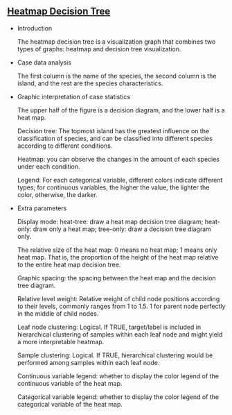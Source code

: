 ## [Heatmap Decision Tree](/basic/treeheatr)

- Introduction

  The heatmap decision tree is a visualization graph that combines two types of graphs: heatmap and decision tree
  visualization.

- Case data analysis

  The first column is the name of the species, the second column is the island, and the rest are the species
  characteristics.

- Graphic interpretation of case statistics

  The upper half of the figure is a decision diagram, and the lower half is a heat map.

  Decision tree: The topmost island has the greatest influence on the classification of species, and can be classified
  into different species according to different conditions.

  Heatmap: you can observe the changes in the amount of each species under each condition.

  Legend: For each categorical variable, different colors indicate different types; for continuous variables, the higher
  the value, the lighter the color, otherwise, the darker.

- Extra parameters

  Display mode: heat-tree: draw a heat map decision tree diagram; heat-only: draw only a heat map; tree-only: draw a
  decision tree diagram only.

  The relative size of the heat map: 0 means no heat map; 1 means only heat map. That is, the proportion of the height
  of the heat map relative to the entire heat map decision tree.

  Graphic spacing: the spacing between the heat map and the decision tree diagram.

  Relative level weight: Relative weight of child node positions according to their levels, commonly ranges from 1 to
  1.5. 1 for parent node perfectly in the middle of child nodes.

  Leaf node clustering: Logical. If TRUE, target/label is included in hierarchical clustering of samples within each
  leaf node and might yield a more interpretable heatmap.

  Sample clustering: Logical. If TRUE, hierarchical clustering would be performed among samples within each leaf node.

  Continuous variable legend: whether to display the color legend of the continuous variable of the heat map.

  Categorical variable legend: whether to display the color legend of the categorical variable of the heat map.
